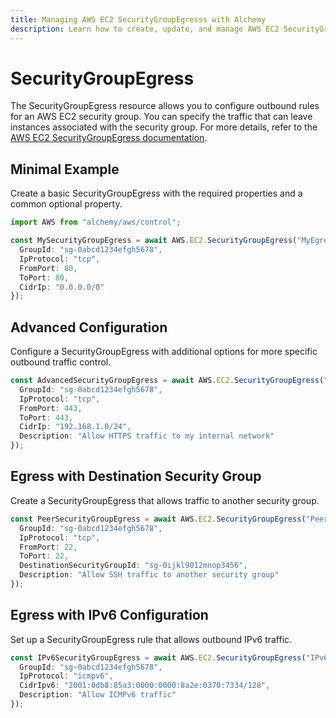 ```yaml
---
title: Managing AWS EC2 SecurityGroupEgresss with Alchemy
description: Learn how to create, update, and manage AWS EC2 SecurityGroupEgresss using Alchemy Cloud Control.
---
```


# SecurityGroupEgress

The SecurityGroupEgress resource allows you to configure outbound rules for an AWS EC2 security group. You can specify the traffic that can leave instances associated with the security group. For more details, refer to the [AWS EC2 SecurityGroupEgress documentation](https://docs.aws.amazon.com/ec2/latest/userguide/).

## Minimal Example

Create a basic SecurityGroupEgress with the required properties and a common optional property.

```ts
import AWS from "alchemy/aws/control";

const MySecurityGroupEgress = await AWS.EC2.SecurityGroupEgress("MyEgressRule", {
  GroupId: "sg-0abcd1234efgh5678",
  IpProtocol: "tcp",
  FromPort: 80,
  ToPort: 80,
  CidrIp: "0.0.0.0/0"
});
```

## Advanced Configuration

Configure a SecurityGroupEgress with additional options for more specific outbound traffic control.

```ts
const AdvancedSecurityGroupEgress = await AWS.EC2.SecurityGroupEgress("AdvancedEgressRule", {
  GroupId: "sg-0abcd1234efgh5678",
  IpProtocol: "tcp",
  FromPort: 443,
  ToPort: 443,
  CidrIp: "192.168.1.0/24",
  Description: "Allow HTTPS traffic to my internal network"
});
```

## Egress with Destination Security Group

Create a SecurityGroupEgress that allows traffic to another security group.

```ts
const PeerSecurityGroupEgress = await AWS.EC2.SecurityGroupEgress("PeerEgressRule", {
  GroupId: "sg-0abcd1234efgh5678",
  IpProtocol: "tcp",
  FromPort: 22,
  ToPort: 22,
  DestinationSecurityGroupId: "sg-0ijkl9012mnop3456",
  Description: "Allow SSH traffic to another security group"
});
```

## Egress with IPv6 Configuration

Set up a SecurityGroupEgress rule that allows outbound IPv6 traffic.

```ts
const IPv6SecurityGroupEgress = await AWS.EC2.SecurityGroupEgress("IPv6EgressRule", {
  GroupId: "sg-0abcd1234efgh5678",
  IpProtocol: "icmpv6",
  CidrIpv6: "2001:0db8:85a3:0000:0000:8a2e:0370:7334/128",
  Description: "Allow ICMPv6 traffic"
});
```